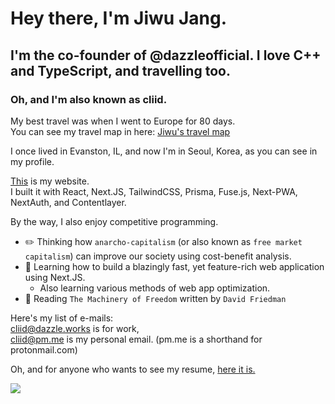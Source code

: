 # Hey there, I'm Jiwu Jang.
## I'm the co-founder of @dazzleofficial. I love C++ and TypeScript, and travelling too.
### Oh, and I'm also known as cliid.

My best travel was when I went to Europe for 80 days. <br />
You can see my travel map in here: [Jiwu's travel map](https://www.google.com/maps/d/viewer?mid=1hRaSvquUyw5424PjryJYQZiRjyv8ORwe&usp=sharing)

I once lived in Evanston, IL, and now I'm in Seoul, Korea, as you can see in my profile.

[This](https://cliid.dev) is my website.<br />
I built it with React, Next.JS, TailwindCSS, Prisma, Fuse.js, Next-PWA, NextAuth, and Contentlayer.

By the way, I also enjoy competitive programming.

- ✏️️ Thinking how `anarcho-capitalism` (or also known as `free market capitalism`) can improve our society using cost-benefit analysis.
- 🌱 Learning how to build a blazingly fast, yet feature-rich web application using Next.JS.
  - Also learning various methods of web app optimization.
- 📖 Reading `The Machinery of Freedom` written by `David Friedman`

Here's my list of e-mails: <br />
[cliid@dazzle.works](mailto:cliid@dazzle.works) is for work,<br />
[cliid@pm.me](mailto:cliid@pm.me) is my personal email. (pm.me is a shorthand for protonmail.com)

Oh, and for anyone who wants to see my resume, [here it is.](resume.md)

![](https://komarev.com/ghpvc/?username=cliid&color=blueviolet)

